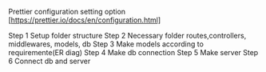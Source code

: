 Prettier configuration setting option [https://prettier.io/docs/en/configuration.html]

Step 1 Setup folder structure
Step 2 Necessary folder routes,controllers, middlewares, models, db 
Step 3 Make models according to requiremente(ER diag)
Step 4 Make db connection
Step 5 Make server
Step 6 Connect db and server